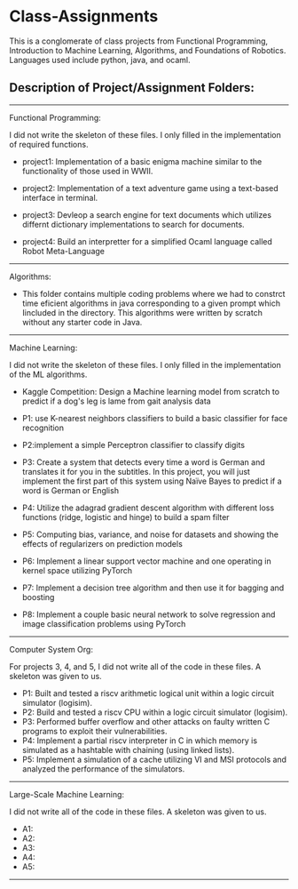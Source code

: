 # Class-Assignments
This is a conglomerate of class projects from Functional Programming, Introduction to Machine Learning, Algorithms, and Foundations of Robotics.  Languages used include python, java, and ocaml.  


## Description of Project/Assignment Folders:

_________________________________________________


Functional Programming: 

 I did not write the skeleton of these files.  I only filled in the implementation of required functions. 
  
*  project1: Implementation of a basic enigma machine similar to the functionality of those used in WWII. 
  
*  project2: Implementation of a text adventure game using a text-based interface in terminal.
  
*  project3:  Devleop a search engine for text documents which utilizes differnt dictionary implementations to search for documents.  
  
*  project4: Build an interpretter for a simplified Ocaml language called Robot Meta-Language
  
____________________________________________________

Algorithms:

* This folder contains multiple coding problems where we had to constrct time eficient algorithms in java corresponding to a given prompt which Iincluded in the directory.  This algorithms were written by scratch without any starter code in Java. 

___________________________________________________

Machine Learning:  

 I did not write the skeleton of these files.  I only filled in the implementation of the ML algorithms. 

* Kaggle Competition: Design a Machine learning model from scratch to predict if a dog's leg is lame from gait analysis data

*  P1: use K-nearest neighbors classifiers to build a basic classifier for face recognition
  
*  P2:implement a simple Perceptron classifier to classify digits
  
*  P3: Create a system that detects every time a word is German and translates it for you in the subtitles. In this project, you will just implement the first part of this system using Naïve Bayes to predict if a word is German or English
  
*  P4: Utilize the adagrad gradient descent algorithm with different loss functions (ridge, logistic and hinge) to build a spam filter
  
*  P5: Computing bias, variance, and noise for datasets and showing the effects of regularizers on prediction models
  
*  P6: Implement a linear support vector machine and one operating in kernel space utilizing PyTorch
  
*  P7: Implement a decision tree algorithm and then use it for bagging and boosting
  
*  P8: Implement a couple basic neural network to solve regression and image classification problems using PyTorch
___________________________________________________

Computer System Org: 

For projects 3, 4, and 5, I did not write all of the code in these files.  A skeleton was given to us.

* P1: Built and tested a riscv arithmetic logical unit within a logic circuit simulator (logisim).
* P2: Build and tested a riscv CPU within a logic circuit simulator (logisim).
* P3: Performed buffer overflow and other attacks on faulty written C programs to exploit their vulnerabilities.
* P4: Implement a partial riscv interpreter in C in which memory is simulated as a hashtable with chaining (using linked lists).
* P5: Implement a simulation of a cache utilizing VI and MSI protocols and analyzed the performance of the simulators.

______________________________________________________

Large-Scale Machine Learning: 

I did not write all of the code in these files.  A skeleton was given to us.

* A1:
* A2:
* A3:
* A4:
* A5: 

______________________________________________________
 
